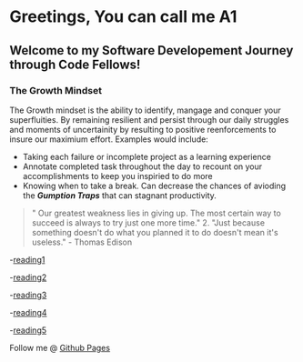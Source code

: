 # Greetings, You can call me A1
## Welcome to my Software Developement Journey through Code Fellows!

### The Growth Mindset 
The Growth mindset is the ability to identify, mangage and conquer your superfluities. By remaining resilient and persist through our daily struggles and moments of uncertainity by resulting to positive reenforcements to insure our maximium effort. Examples would include:

- Taking each failure or incomplete project as a learning experience
- Annotate completed task throughout the day to recount on your accomplishments to keep you inspiried to do more
- Knowing when to take a break. Can decrease the chances of avioding the **_Gumption Traps_** that can stagnant productivity.


> " Our greatest weakness lies in giving up. The most certain way to succeed is always to try just one more time." 2. "Just because something doesn't do what you planned it to do doesn't mean it's useless." - Thomas Edison
>
-[reading1](Reading1.md)

-[reading2](Reading2.md)

-[reading3](Reading3.md)

-[reading4](reading4.md)

-[reading5](reading5.md)

Follow me @ [Github Pages](https://hbuniversity.github.io/reading-notes/)
